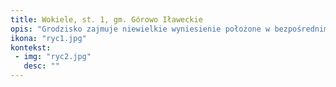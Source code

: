 ```yaml
---
title: Wokiele, st. 1, gm. Górowo Iławeckie
opis: "Grodzisko zajmuje niewielkie wyniesienie położone w bezpośrednim sąsiedztwie rzeki Elmy, której wody opływają je od południa, a częściowo także od wschodu i zachodu. Majdan i umocnienia dobrze widoczne od strony zachodniej. Część wschodnia częściowo zniszczona przez młodsze młynisko. Stanowisko datowane na okres średniowiecza."
ikona: "ryc1.jpg"
kontekst:
 - img: "ryc2.jpg"
   desc: ""
---
```

